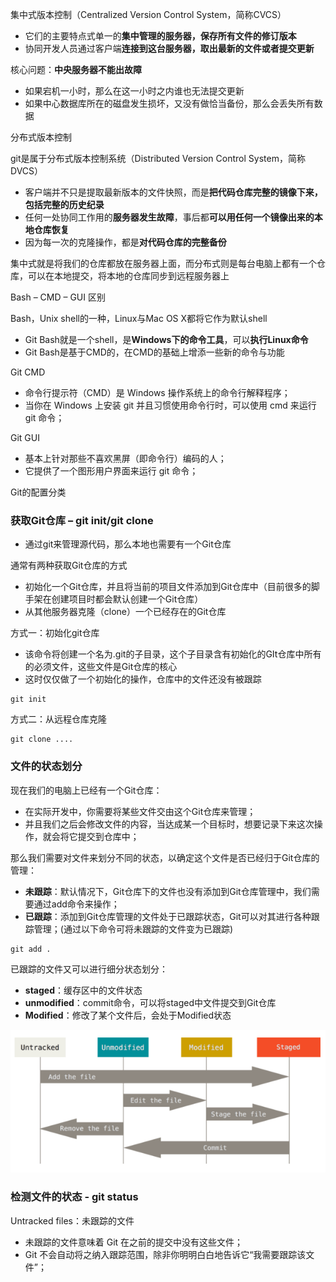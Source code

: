 集中式版本控制（Centralized Version Control System，简称CVCS）

+ 它们的主要特点式单一的**集中管理的服务器，保存所有文件的修订版本**
+ 协同开发人员通过客户端**连接到这台服务器，取出最新的文件或者提交更新**



核心问题：**中央服务器不能出故障**

+ 如果宕机一小时，那么在这一小时之内谁也无法提交更新
+ 如果中心数据库所在的磁盘发生损坏，又没有做恰当备份，那么会丢失所有数据





分布式版本控制

git是属于分布式版本控制系统（Distributed Version Control System，简称DVCS）

+ 客户端并不只是提取最新版本的文件快照，而是**把代码仓库完整的镜像下来，包括完整的历史纪录**
+ 任何一处协同工作用的**服务器发生故障**，事后都**可以用任何一个镜像出来的本地仓库恢复**
+ 因为每一次的克隆操作，都是**对代码仓库的完整备份**



集中式就是将我们的仓库都放在服务器上面，而分布式则是每台电脑上都有一个仓库，可以在本地提交，将本地的仓库同步到远程服务器上



Bash – CMD – GUI 区别

Bash，Unix shell的一种，Linux与Mac OS X都将它作为默认shell

+ Git Bash就是一个shell，是**Windows下的命令工具**，可以**执行Linux命令**
+ Git Bash是基于CMD的，在CMD的基础上增添一些新的命令与功能

Git CMD 

+ 命令行提示符（CMD）是 Windows 操作系统上的命令行解释程序； 
+ 当你在 Windows 上安装 git 并且习惯使用命令行时，可以使用 cmd 来运行 git 命令；

 Git GUI 

+ 基本上针对那些不喜欢黑屏（即命令行）编码的人； 
+ 它提供了一个图形用户界面来运行 git 命令； 



Git的配置分类





### 获取Git仓库 – git init/git clone

+ 通过git来管理源代码，那么本地也需要有一个Git仓库

通常有两种获取Git仓库的方式

+ 初始化一个Git仓库，并且将当前的项目文件添加到Git仓库中（目前很多的脚手架在创建项目时都会默认创建一个Git仓库）
+ 从其他服务器克隆（clone）一个已经存在的Git仓库

方式一：初始化git仓库

+ 该命令将创建一个名为.git的子目录，这个子目录含有初始化的GIt仓库中所有的必须文件，这些文件是Git仓库的核心
+ 这时仅仅做了一个初始化的操作，仓库中的文件还没有被跟踪

```
git init
```

方式二：从远程仓库克隆

```
git clone ....
```





### 文件的状态划分

现在我们的电脑上已经有一个Git仓库： 

+ 在实际开发中，你需要将某些文件交由这个Git仓库来管理； 
+ 并且我们之后会修改文件的内容，当达成某一个目标时，想要记录下来这次操作，就会将它提交到仓库中； 

那么我们需要对文件来划分不同的状态，以确定这个文件是否已经归于Git仓库的管理： 

+ **未跟踪**：默认情况下，Git仓库下的文件也没有添加到Git仓库管理中，我们需要通过add命令来操作； 
+ **已跟踪**：添加到Git仓库管理的文件处于已跟踪状态，Git可以对其进行各种跟踪管理；(通过以下命令可将未跟踪的文件变为已跟踪)

```
git add .
```



已跟踪的文件又可以进行细分状态划分：

+ **staged**：缓存区中的文件状态
+ **unmodified**：commit命令，可以将staged中文件提交到Git仓库
+ **Modified**：修改了某个文件后，会处于Modified状态

![image-20231114170957070](https://raw.githubusercontent.com/krystalkrystaljj/myimg/main/image-20231114170957070.png)





### 检测文件的状态 - git status

Untracked files：未跟踪的文件 

+ 未跟踪的文件意味着 Git 在之前的提交中没有这些文件； 
+ Git 不会自动将之纳入跟踪范围，除非你明明白白地告诉它“我需要跟踪该文件”；